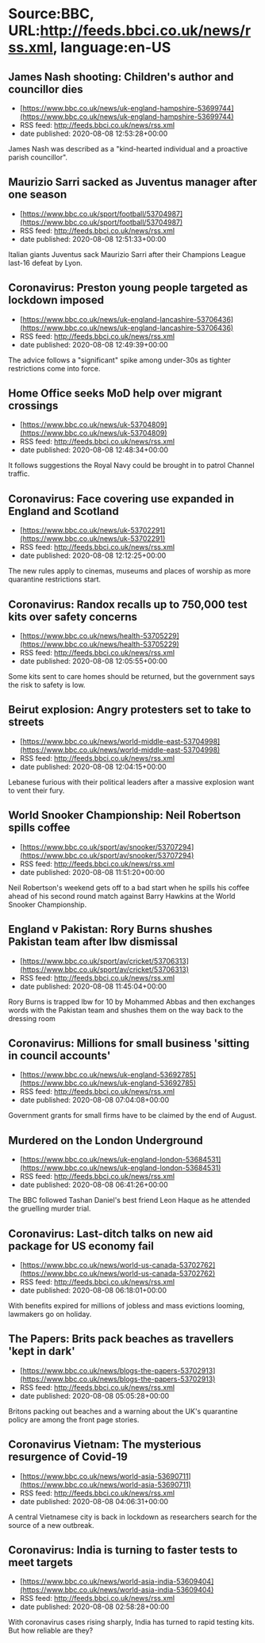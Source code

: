 # Source:BBC, URL:http://feeds.bbci.co.uk/news/rss.xml, language:en-US

## James Nash shooting: Children's author and councillor dies
 - [https://www.bbc.co.uk/news/uk-england-hampshire-53699744](https://www.bbc.co.uk/news/uk-england-hampshire-53699744)
 - RSS feed: http://feeds.bbci.co.uk/news/rss.xml
 - date published: 2020-08-08 12:53:28+00:00

James Nash was described as a "kind-hearted individual and a proactive parish councillor".

## Maurizio Sarri sacked as Juventus manager after one season
 - [https://www.bbc.co.uk/sport/football/53704987](https://www.bbc.co.uk/sport/football/53704987)
 - RSS feed: http://feeds.bbci.co.uk/news/rss.xml
 - date published: 2020-08-08 12:51:33+00:00

Italian giants Juventus sack Maurizio Sarri after their Champions League last-16 defeat by Lyon.

## Coronavirus: Preston young people targeted as lockdown imposed
 - [https://www.bbc.co.uk/news/uk-england-lancashire-53706436](https://www.bbc.co.uk/news/uk-england-lancashire-53706436)
 - RSS feed: http://feeds.bbci.co.uk/news/rss.xml
 - date published: 2020-08-08 12:49:39+00:00

The advice follows a "significant" spike among under-30s as tighter restrictions come into force.

## Home Office seeks MoD help over migrant crossings
 - [https://www.bbc.co.uk/news/uk-53704809](https://www.bbc.co.uk/news/uk-53704809)
 - RSS feed: http://feeds.bbci.co.uk/news/rss.xml
 - date published: 2020-08-08 12:48:34+00:00

It follows suggestions the Royal Navy could be brought in to patrol Channel traffic.

## Coronavirus: Face covering use expanded in England and Scotland
 - [https://www.bbc.co.uk/news/uk-53702291](https://www.bbc.co.uk/news/uk-53702291)
 - RSS feed: http://feeds.bbci.co.uk/news/rss.xml
 - date published: 2020-08-08 12:12:25+00:00

The new rules apply to cinemas, museums and places of worship as more quarantine restrictions start.

## Coronavirus: Randox recalls up to 750,000 test kits over safety concerns
 - [https://www.bbc.co.uk/news/health-53705229](https://www.bbc.co.uk/news/health-53705229)
 - RSS feed: http://feeds.bbci.co.uk/news/rss.xml
 - date published: 2020-08-08 12:05:55+00:00

Some kits sent to care homes should be returned, but the government says the risk to safety is low.

## Beirut explosion: Angry protesters set to take to streets
 - [https://www.bbc.co.uk/news/world-middle-east-53704998](https://www.bbc.co.uk/news/world-middle-east-53704998)
 - RSS feed: http://feeds.bbci.co.uk/news/rss.xml
 - date published: 2020-08-08 12:04:15+00:00

Lebanese furious with their political leaders after a massive explosion want to vent their fury.

## World Snooker Championship: Neil Robertson spills coffee
 - [https://www.bbc.co.uk/sport/av/snooker/53707294](https://www.bbc.co.uk/sport/av/snooker/53707294)
 - RSS feed: http://feeds.bbci.co.uk/news/rss.xml
 - date published: 2020-08-08 11:51:20+00:00

Neil Robertson's weekend gets off to a bad start when he spills his coffee ahead of his second round match against Barry Hawkins at the World Snooker Championship.

## England v Pakistan: Rory Burns shushes Pakistan team after lbw dismissal
 - [https://www.bbc.co.uk/sport/av/cricket/53706313](https://www.bbc.co.uk/sport/av/cricket/53706313)
 - RSS feed: http://feeds.bbci.co.uk/news/rss.xml
 - date published: 2020-08-08 11:45:04+00:00

Rory Burns is trapped lbw for 10 by Mohammed Abbas and then exchanges words with the Pakistan team and shushes them on the way back to the dressing room

## Coronavirus: Millions for small business 'sitting in council accounts'
 - [https://www.bbc.co.uk/news/uk-england-53692785](https://www.bbc.co.uk/news/uk-england-53692785)
 - RSS feed: http://feeds.bbci.co.uk/news/rss.xml
 - date published: 2020-08-08 07:04:08+00:00

Government grants for small firms have to be claimed by the end of August.

## Murdered on the London Underground
 - [https://www.bbc.co.uk/news/uk-england-london-53684531](https://www.bbc.co.uk/news/uk-england-london-53684531)
 - RSS feed: http://feeds.bbci.co.uk/news/rss.xml
 - date published: 2020-08-08 06:41:26+00:00

The BBC followed Tashan Daniel's best friend Leon Haque as he attended the gruelling murder trial.

## Coronavirus: Last-ditch talks on new aid package for US economy fail
 - [https://www.bbc.co.uk/news/world-us-canada-53702762](https://www.bbc.co.uk/news/world-us-canada-53702762)
 - RSS feed: http://feeds.bbci.co.uk/news/rss.xml
 - date published: 2020-08-08 06:18:01+00:00

With benefits expired for millions of jobless and mass evictions looming, lawmakers go on holiday.

## The Papers: Brits pack beaches as travellers 'kept in dark'
 - [https://www.bbc.co.uk/news/blogs-the-papers-53702913](https://www.bbc.co.uk/news/blogs-the-papers-53702913)
 - RSS feed: http://feeds.bbci.co.uk/news/rss.xml
 - date published: 2020-08-08 05:05:28+00:00

Britons packing out beaches and a warning about the UK's quarantine policy are among the front page stories.

## Coronavirus Vietnam: The mysterious resurgence of Covid-19
 - [https://www.bbc.co.uk/news/world-asia-53690711](https://www.bbc.co.uk/news/world-asia-53690711)
 - RSS feed: http://feeds.bbci.co.uk/news/rss.xml
 - date published: 2020-08-08 04:06:31+00:00

A central Vietnamese city is back in lockdown as researchers search for the source of a new outbreak.

## Coronavirus: India is turning to faster tests to meet targets
 - [https://www.bbc.co.uk/news/world-asia-india-53609404](https://www.bbc.co.uk/news/world-asia-india-53609404)
 - RSS feed: http://feeds.bbci.co.uk/news/rss.xml
 - date published: 2020-08-08 02:58:28+00:00

With coronavirus cases rising sharply, India has turned to rapid testing kits. But how reliable are they?

